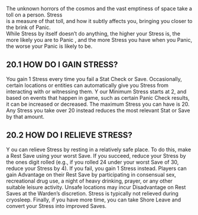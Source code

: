 The unknown horrors of the cosmos and the vast 
emptiness of space take a toll on a person. Stress  
is a measure of that toll, and how it subtly affects 
you, bringing you closer to the brink of Panic.  
While Stress by itself doesn’t do anything, the 
higher your Stress is, the more likely you are 
to Panic , and the more Stress you have when you 
Panic, the worse your Panic is likely to be.

## 20.1 HOW DO I GAIN STRESS?
You gain 1 Stress every time you fail a Stat 
Check or Save. Occasionally, certain locations 
or entities can automatically give you Stress from 
interacting with or witnessing them. Y our Minimum 
Stress  starts at 2, and based on events that 
happen in game, such as certain Panic Check 
results, it can be increased or decreased. The 
maximum Stress you can have is 20. Any 
Stress you take over 20 instead reduces the most 
relevant Stat or Save by that amount.

## 20.2 HOW DO I RELIEVE STRESS?
Y ou can relieve Stress by resting  in a relatively 
safe place. To do this, make a Rest Save using 
your worst Save.  If you succeed, reduce your 
Stress by the ones digit rolled (e.g., if you rolled 
24 under your worst Save of 30, reduce your 
Stress by 4). If you fail, you gain 1 Stress instead. 
Players can gain Advantage on their Rest Save by 
participating in consensual sex, recreational drug 
use, a night of heavy drinking, prayer, or any other 
suitable leisure activity. Unsafe locations may incur 
Disadvantage on Rest Saves at the Warden’s 
discretion. Stress is typically not relieved during 
cryosleep. Finally, if you have more time, you can 
take Shore Leave  and convert your Stress into 
improved Saves.
